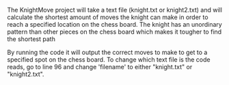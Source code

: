 The KnightMove project will take a text file (knight.txt or knight2.txt) and will calculate the shortest
amount of moves the knight can make in order to reach a specified location on the chess board. The knight
has an unordinary pattern than other pieces on the chess board which makes it tougher to find the
shortest path

By running the code it will output the correct moves to make to get to a specified spot on the chess
board. To change which text file is the code reads, go to line 96 and change 'filename' to either
"knight.txt" or "knight2.txt".
